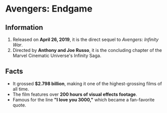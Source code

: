 # Avengers: Endgame

## Information
1. Released on **April 26, 2019**, it is the direct sequel to *Avengers: Infinity War*.  
2. Directed by **Anthony and Joe Russo**, it is the concluding chapter of the Marvel Cinematic Universe's Infinity Saga.  

## Facts  
- It grossed **$2.798 billion**, making it one of the highest-grossing films of all time.  
- The film features over **200 hours of visual effects footage**.  
- Famous for the line **"I love you 3000,"** which became a fan-favorite quote.  


